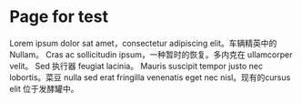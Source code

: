 
# Page for test

Lorem ipsum dolor sat amet，consectetur adipiscing elit。车辆精英中的 Nullam。 Cras ac sollicitudin ipsum，一种暂时的恢复。多内克在 ullamcorper velit。 Sed 执行器 feugiat lacinia。 Mauris suscipit tempor justo nec lobortis。菜豆 nulla sed erat fringilla venenatis eget nec nisl。现有的cursus elit 位于发酵罐中。
